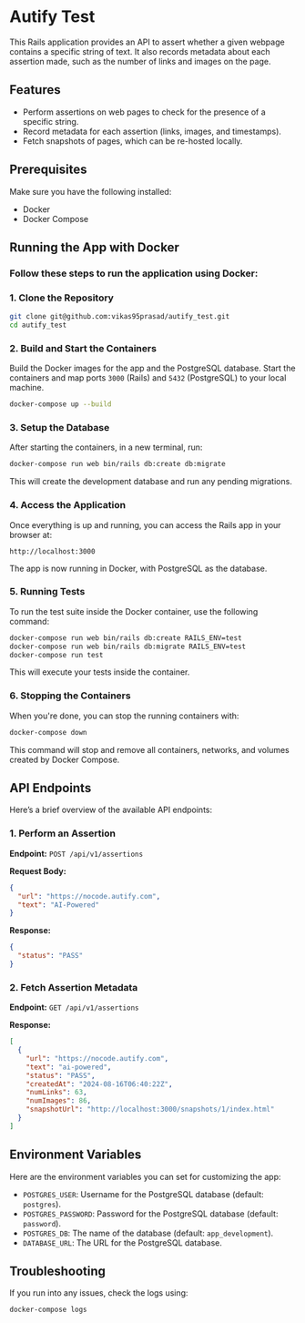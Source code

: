 
# Autify Test

This Rails application provides an API to assert whether a given webpage contains a specific string of text. It also records metadata about each assertion made, such as the number of links and images on the page.

## Features

- Perform assertions on web pages to check for the presence of a specific string.
- Record metadata for each assertion (links, images, and timestamps).
- Fetch snapshots of pages, which can be re-hosted locally.

## Prerequisites

Make sure you have the following installed:

- Docker
- Docker Compose

## Running the App with Docker

### Follow these steps to run the application using Docker:

### 1. Clone the Repository

```bash
git clone git@github.com:vikas95prasad/autify_test.git
cd autify_test
```

### 2. Build and Start the Containers

Build the Docker images for the app and the PostgreSQL database. Start the containers and map ports `3000` (Rails) and `5432` (PostgreSQL) to your local machine.

```bash
docker-compose up --build
```

### 3. Setup the Database

After starting the containers, in a new terminal, run:

```bash
docker-compose run web bin/rails db:create db:migrate
```

This will create the development database and run any pending migrations.

### 4. Access the Application

Once everything is up and running, you can access the Rails app in your browser at:

```bas
http://localhost:3000
```

The app is now running in Docker, with PostgreSQL as the database.

### 5. Running Tests

To run the test suite inside the Docker container, use the following command:

```bash
docker-compose run web bin/rails db:create RAILS_ENV=test
docker-compose run web bin/rails db:migrate RAILS_ENV=test
docker-compose run test
```

This will execute your tests inside the container.

### 6. Stopping the Containers

When you're done, you can stop the running containers with:

```bash
docker-compose down
```

This command will stop and remove all containers, networks, and volumes created by Docker Compose.

## API Endpoints

Here’s a brief overview of the available API endpoints:

### 1. Perform an Assertion

**Endpoint:** `POST /api/v1/assertions`

**Request Body:**

```json
{
  "url": "https://nocode.autify.com",
  "text": "AI-Powered"
}
```

**Response:**

```json
{
  "status": "PASS"
}
```

### 2. Fetch Assertion Metadata

**Endpoint:** `GET /api/v1/assertions`

**Response:**

```json
[
  {
    "url": "https://nocode.autify.com",
    "text": "ai-powered",
    "status": "PASS",
    "createdAt": "2024-08-16T06:40:22Z",
    "numLinks": 63,
    "numImages": 86,
    "snapshotUrl": "http://localhost:3000/snapshots/1/index.html"
  }
]
```

## Environment Variables

Here are the environment variables you can set for customizing the app:

- `POSTGRES_USER`: Username for the PostgreSQL database (default: `postgres`).
- `POSTGRES_PASSWORD`: Password for the PostgreSQL database (default: `password`).
- `POSTGRES_DB`: The name of the database (default: `app_development`).
- `DATABASE_URL`: The URL for the PostgreSQL database.

## Troubleshooting

If you run into any issues, check the logs using:

```bash
docker-compose logs
```
